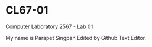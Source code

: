 # CL67-01

Computer Laboratory 2567 - Lab 01

My name is Parapet Singpan
Edited by Github Text Editor.
